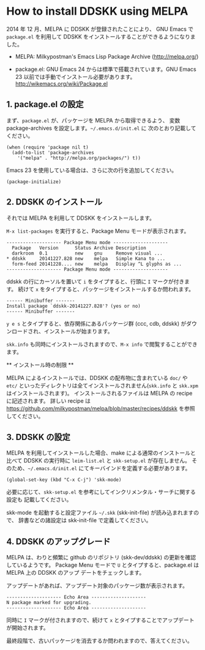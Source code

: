 # How to install DDSKK using MELPA

2014 年 12 月、MELPA に DDSKK が登録されたことにより、 GNU Emacs で `package.el` を利用して DDSKK をインストールすることができるようになりました。

 * MELPA: Milkypostman's Emacs Lisp Package Archive (http://melpa.org/)

 * package.el: GNU Emacs 24 からは標準で搭載されています。GNU Emacs 23 以前では手動でインストール必要があります。
http://wikemacs.org/wiki/Package.el

## 1. package.el の設定

まず、`package.el` が、パッケージを MELPA から取得できるよう、
変数 package-archives を設定します。`~/.emacs.d/init.el` に
次のとおり記載してください。

```
(when (require 'package nil t)
  (add-to-list 'package-archives
    '("melpa" . "http://melpa.org/packages/") t))
```

Emacs 23 を使用している場合は、さらに次の行を追加してください。

```
(package-initialize)
```

## 2. DDSKK のインストール

それでは MELPA を利用して DDSKK をインストールします。

`M-x list-packages` を実行すると、Package Menu モードが表示されます。

```
-------------------- Package Menu mode --------------------
  Package   Version      Status Archive Description
  darkroom  0.1          new    gnu     Remove visual ...
* ddskk     20141227.828 new    melpa   Simple Kana to ...
  form-feed 20141228.... new    melpa   Display ^L glyphs as ...
-------------------- Package Menu mode --------------------
```

ddskk の行にカーソルを置いて `i` をタイプすると、行頭に `I` マークが付きます。
続けて `x` をタイプすると、パッケージをインストールするか問われます。

```
------ Minibuffer -------
Install package `ddskk-20141227.828'? (yes or no)
------ Minibuffer -------
```

`y e s` とタイプすると、依存関係にあるパッケージ群 (ccc, cdb, ddskk) がダウンロードされ、インストールが始まります。

`skk.info` も同時にインストールされますので、`M-x info` で閲覧することができます。

** インストール時の制限 **

MELPA によるインストールでは、DDSKK の配布物に含まれている `doc/` や `etc/` といったディレクトリは全てインストールされません(`skk.info` と `skk.xpm` はインストールされます)。
インストールされるファイルは MELPA の recipe に記述されます。
詳しい recipe は https://github.com/milkypostman/melpa/blob/master/recipes/ddskk
を参照してください。

## 3. DDSKK の設定

MELPA を利用してインストールした場合、make による通常のインストールと比べて DDSKK の実行時に `leim-list.el` と `skk-setup.el` が存在しません。
そのため、`~/.emacs.d/init.el` にてキーバインドを定義する必要があります。

```
(global-set-key (kbd "C-x C-j") 'skk-mode)
```

必要に応じて、`skk-setup.el` を参考にしてインクリメンタル・サーチに関する設定も
記載してください。

skk-mode を起動すると設定ファイル `~/.skk` (skk-init-file) が読み込まれますので、
辞書などの諸設定は skk-init-file で定義してください。

## 4. DDSKK のアップグレード

MELPA は、わりと頻繁に github のリポジトリ (skk-dev/ddskk) の更新を確認しているようです。
Package Menu モードで `U` とタイプすると、package.el は MELPA 上の DDSKK のアップ
デートをチェックします。

アップデートがあれば、アップデート対象のパッケージ数が表示されます。

```
-------------------- Echo Area --------------------
N package marked for upgrading.
-------------------- Echo Area --------------------
```

同時に `I` マークが付されますので、続けて `x` とタイプすることでアップデートが開始されます。

最終段階で、古いパッケージを消去するか問われますので、答えてください。
